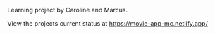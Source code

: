 Learning project by Caroline and Marcus.

View the projects current status at https://movie-app-mc.netlify.app/
